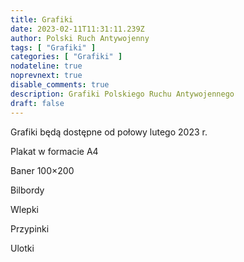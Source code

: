 ```yaml
---
title: Grafiki
date: 2023-02-11T11:31:11.239Z
author: Polski Ruch Antywojenny
tags: [ "Grafiki" ]
categories: [ "Grafiki" ]
nodateline: true
noprevnext: true
disable_comments: true
description: Grafiki Polskiego Ruchu Antywojennego
draft: false
---
```

Grafiki będą dostępne od połowy lutego 2023 r.


Plakat w formacie A4


Baner 100×200


Bilbordy


Wlepki


Przypinki


Ulotki
